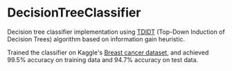 # DecisionTreeClassifier
Decision tree classifier implementation using [TDIDT](https://de.wikipedia.org/wiki/Top-Down_Induction_of_Decision_Trees#:~:text=Top%2DDown%20Induction%20of%20Decision%20Trees%20oder%20kurz%20TDIDT%20ist,der%20Verwendung%20von%20Entscheidungsb%C3%A4umen%20basiert.) (Top-Down Induction of Decision Trees) algorithm based on information gain heuristic.

Trained the classifier on Kaggle's [Breast cancer dataset](https://www.kaggle.com/uciml/breast-cancer-wisconsin-data), and achieved 99.5% accuracy on training data and 94.7% accuracy on test data.
